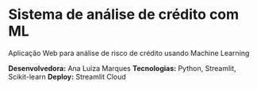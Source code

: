 # Sistema de análise de crédito com ML

Aplicação Web para análise de risco de crédito usando Machine Learning

**Desenvolvedora:** Ana Luiza Marques
**Tecnologias:** Python, Streamlit, Scikit-learn
**Deploy:** Streamlit Cloud
